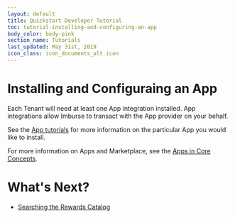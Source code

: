 ```yaml
---
layout: default
title: Quickstart Developer Tutorial
toc: tutorial-installing-and-configuring-an-app
body_color: body-pink
section_name: Tutorials
last_updated: May 31st, 2019
icon_class: icon_documents_alt icon
---
```

# Installing and Configuraing an App
Each Tenant will need at least one App integration installed. App integrations allow Imburse to transact with the App provider on your behalf.

See the [App tutorials](#/pages/tutorials) for more information on the particular App you would like to install.

For more information on Apps and Marketplace, see the [Apps in Core Concepts](/pages/guides/core-concepts/#apps).

# What's Next?
- [Searching the Rewards Catalog](/pages/tutorials/searching-the-rewards-catalog)





